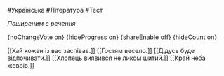 #Українська #Література #Тест

*Поширеним є речення*

{noChangeVote on}
{hideProgress on}
{shareEnable off}
{hideCount on}

[[Хай кожен із вас заспіває.]]
[[Гостям весело.]]
[[Дідусь буде відпочивати.]]
[[Хлопець виявився не ликом шитий.]]
[[Край неба жеврів.]]
